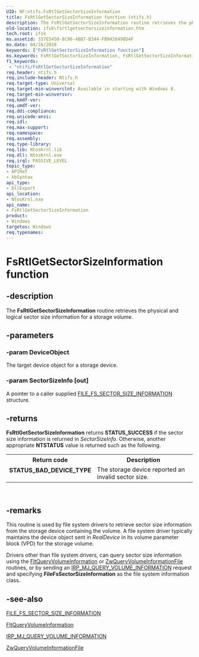 ```yaml
---
UID: NF:ntifs.FsRtlGetSectorSizeInformation
title: FsRtlGetSectorSizeInformation function (ntifs.h)
description: The FsRtlGetSectorSizeInformation routine retrieves the physical and logical sector size information for a storage volume.
old-location: ifsk\fsrtlgetsectorsizeinformation.htm
tech.root: ifsk
ms.assetid: 337E5450-8C90-48B7-B344-FB9420498D4F
ms.date: 04/16/2018
keywords: ["FsRtlGetSectorSizeInformation function"]
ms.keywords: FsRtlGetSectorSizeInformation, FsRtlGetSectorSizeInformation routine [Installable File System Drivers], ifsk.fsrtlgetsectorsizeinformation, ntifs/FsRtlGetSectorSizeInformation
f1_keywords:
 - "ntifs/FsRtlGetSectorSizeInformation"
req.header: ntifs.h
req.include-header: Ntifs.h
req.target-type: Universal
req.target-min-winverclnt: Available in starting with Windows 8.
req.target-min-winversvr: 
req.kmdf-ver: 
req.umdf-ver: 
req.ddi-compliance: 
req.unicode-ansi: 
req.idl: 
req.max-support: 
req.namespace: 
req.assembly: 
req.type-library: 
req.lib: NtosKrnl.lib
req.dll: NtosKrnl.exe
req.irql: PASSIVE_LEVEL
topic_type:
- APIRef
- kbSyntax
api_type:
- DllExport
api_location:
- NtosKrnl.exe
api_name:
- FsRtlGetSectorSizeInformation
product:
- Windows
targetos: Windows
req.typenames: 
---
```


# FsRtlGetSectorSizeInformation function


## -description


The <b>FsRtlGetSectorSizeInformation</b> routine retrieves the physical and logical sector size information for a storage volume.


## -parameters




### -param DeviceObject

<p>The target device object for a storage device.</p>


### -param SectorSizeInfo [out]

A pointer to a caller supplied <a href="https://docs.microsoft.com/windows-hardware/drivers/ddi/ntddk/ns-ntddk-_file_fs_sector_size_information">FILE_FS_SECTOR_SIZE_INFORMATION</a> structure.


## -returns



<b>FsRtlGetSectorSizeInformation</b> returns <b>STATUS_SUCCESS</b> if the sector size information is returned in <i>SectorSizeInfo</i>. Otherwise, another appropriate <b>NTSTATUS</b> value is returned such as the following.

<table>
<tr>
<th>Return code</th>
<th>Description</th>
</tr>
<tr>
<td width="40%">
<dl>
<dt><b>STATUS_BAD_DEVICE_TYPE</b></dt>
</dl>
</td>
<td width="60%">
The storage device reported an invalid sector size.

</td>
</tr>
</table>
 




## -remarks



This routine is used by file system drivers to retrieve sector size information from the storage device containing the volume. A file system driver typically maintains the device object sent in <i>RealDevice</i> in its  volume parameter block (VPD) for the storage volume.

Drivers other than file system drivers, can query sector size information using the <a href="https://docs.microsoft.com/windows-hardware/drivers/ddi/fltkernel/nf-fltkernel-fltqueryvolumeinformation">FltQueryVolumeInformation</a> or  <a href="https://msdn.microsoft.com/library/windows/hardware/ff567070">ZwQueryVolumeInformationFile</a> routines, or by sending an <a href="https://docs.microsoft.com/windows-hardware/drivers/ifs/irp-mj-query-volume-information">IRP_MJ_QUERY_VOLUME_INFORMATION</a> request and specifying <b>FileFsSectorSizeInformation</b> as the file system information class.




## -see-also




<a href="https://docs.microsoft.com/windows-hardware/drivers/ddi/ntddk/ns-ntddk-_file_fs_sector_size_information">FILE_FS_SECTOR_SIZE_INFORMATION</a>



<a href="https://docs.microsoft.com/windows-hardware/drivers/ddi/fltkernel/nf-fltkernel-fltqueryvolumeinformation">FltQueryVolumeInformation</a>



<a href="https://docs.microsoft.com/windows-hardware/drivers/ifs/irp-mj-query-volume-information">IRP_MJ_QUERY_VOLUME_INFORMATION</a>



<a href="https://msdn.microsoft.com/library/windows/hardware/ff567070">ZwQueryVolumeInformationFile</a>
 

 

